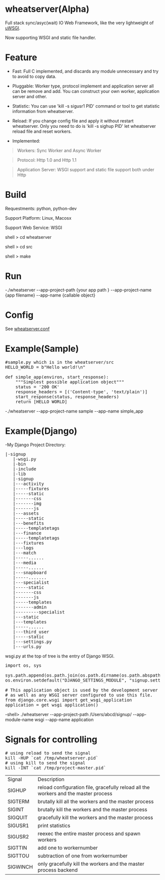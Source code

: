 wheatserver(Alpha)
===========

Full stack sync/asyc(wait) IO Web Framework, like the very lightweight of
[uWSGI](http://projects.unbit.it/uwsgi/).

Now supporting WSGI and static file handler.

Feature
===========

* Fast: Full C implemented, and discards any module unnecessary and try to
avoid to copy data.

* Pluggable: Worker type, protocol implement and application server all can be
remove and add. You can construct your own worker, application server and
other.

* Statistic: You can use 'kill -s sigusr1 PID' command or tool to get statistic 
information from wheatserver. 

* Reload: If you change config file and apply it without restart wheatserver.
Only you need to do is 'kill -s sighup PID' let wheatserver reload file and
reset workers.

* Implemented:

> Workers: Sync Worker and Async Worker

> Protocol: Http 1.0 and Http 1.1

> Application Server: WSGI support and static file support both under Http

Build
===========

Requestments: python, python-dev 

Support Platform: Linux,  Macosx

Support Web Service: WSGI

shell > cd wheatserver

shell > cd src

shell > make

Run
===========

-./wheatserver --app-project-path {your app path } --app-project-name {app filename} --app-name {callable object}

Config
===========

See [wheatserver.conf](https://github.com/yuyuyu101/wheatserver/blob/master/wheatserver.conf)

Example(Sample)
===========

<pre>
#sample.py which is in the wheatserver/src
HELLO_WORLD = b"Hello world!\n"

def simple_app(environ, start_response):
    """Simplest possible application object"""
    status = '200 OK'
    response_headers = [('Content-type', 'text/plain')]
    start_response(status, response_headers)
    return [HELLO_WORLD]
</pre>

-./wheatserver --app-project-name sample --app-name simple_app

Example(Django)
===========

-My Django Project Directory:
<pre>
|-signup
   |-wsgi.py
   |-bin
   |-include
   |-lib
   |-signup
   |---activity
   |-----fixtures
   |-----static
   |-------css
   |-------img
   |-------js
   |---assets
   |-----static
   |---benefits
   |-----templatetags
   |---finance
   |-----templatetags
   |---fixtures
   |---logs
   |---match
   |-----......
   |---media
   |-----......
   |---snapboard
   |-----.......
   |---specialist
   |-----static
   |-------css
   |-------js
   |-----templates
   |-------admin
   |---------specialist
   |---static
   |---templates
   |-----......
   |---third_user
   |-----static
   |---settings.py
   |---urls.py
</pre>

wsgi.py at the top of tree is the entry of Django WSGI.

<pre>
import os, sys

sys.path.append(os.path.join(os.path.dirname(os.path.abspath(__file__)), 'signup'))
os.environ.setdefault("DJANGO_SETTINGS_MODULE", "signup.settings")

# This application object is used by the development server
# as well as any WSGI server configured to use this file.
from django.core.wsgi import get_wsgi_application
application = get_wsgi_application()
</pre>

-shell> ./wheatserver --app-project-path /Users/abcd/signup/ --app-module-name wsgi --app-name application

Signals for controlling
===========

<pre>
# using reload to send the signal
kill -HUP `cat /tmp/wheatserver.pid`
# using kill to send the signal
kill -INT `cat /tmp/project-master.pid`
</pre>

<table>
   <tr>
      <td>Signal</td>
      <td>Description</td>
   </tr>
   <tr>
      <td>SIGHUP</td>
      <td>reload configuration file, gracefully reload all the workers and the master process</td>
   </tr>
   <tr>
      <td>SIGTERM</td>
      <td>brutally kill all the workers and the master process</td>
   </tr>
   <tr>
      <td>SIGINT</td>
      <td>brutally kill the workers and the master process</td>
   </tr>
   <tr>
      <td>SIGQUIT</td>
      <td>gracefully kill the workers and the master process</td>
   </tr>
   <tr>
      <td>SIGUSR1</td>
      <td>print statistics</td>
   </tr>
   <tr>
      <td>SIGUSR2</td>
      <td>reexec the entire master process and spawn workers</td>
   </tr>
   <tr>
      <td>SIGTTIN</td>
      <td>add one to workernumber</td>
   </tr>
   <tr>
      <td>SIGTTOU</td>
      <td>subtraction of one from workernumber</td>
   </tr>
   <tr>
      <td>SIGWINCH</td>
      <td>only gracefully kill the workers and the master process backend</td>
   </tr>
</table>
